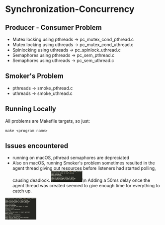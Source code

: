 # Synchronization-Concurrency

## Producer - Consumer Problem
- Mutex locking using pthreads -> pc_mutex_cond_pthread.c
- Mutex locking using uthreads -> pc_mutex_cond_uthread.c
- Spinlocking using uthreads -> pc_spinlock_uthread.c
- Semaphores using pthreads -> pc_sem_pthread.c
- Semaphores using uthreads -> pc_sem_uthread.c

## Smoker's Problem 
- pthreads -> smoke_pthread.c
- uthreads -> smoke_uthread.c

## Running Locally
All problems are Makefile targets, so just:
```shell
make <program name>
```

## Issues encountered
- running on macOS, pthread semaphores are depreciated
- Also on macOS, running Smoker's problem sometimes resulted in the agent thread giving out resources before listeners had started polling, causing deadlock.
<img src="desc/issue.png" width="100">\n
Adding a 50ms delay once the agent thread was created seemed to give enough time for everything to catch up.
<img src="desc/solved.png" width="100">
